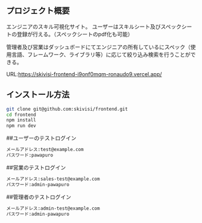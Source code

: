 ## プロジェクト概要
エンジニアのスキル可視化サイト。
ユーザーはスキルシート及びスペックシートの登録が行える。（スペックシートのpdf化も可能）

管理者及び営業はダッシュボードにてエンジニアの所有しているにスペック（使用言語、フレームワーク、ライブラリ等）に応じて絞り込み検索を行うことができる。

URL:https://skivisi-frontend-i9onf0mqm-ronaudo9.vercel.app/

## インストール方法

```bash
git clone git@github.com:skivisi/frontend.git
cd frontend
npm install
npm run dev
```

##ユーザーのテストログイン

```bash
メールアドレス:test@example.com
パスワード:pawapuro
```

##営業のテストログイン

```bash
メールアドレス:sales-test@example.com
パスワード:admin-pawapuro
```

##管理者のテストログイン

```bash
メールアドレス:admin-test@example.com
パスワード:admin-pawapuro
```
